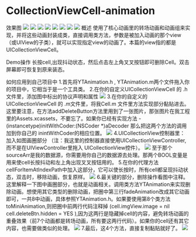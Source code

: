 # CollectionViewCell-animation
效果图
![](http://image18-c.poco.cn/mypoco/myphoto/20160521/20/17914753420160521200730070_640.jpg?310x552_110) ![](http://image18-c.poco.cn/mypoco/myphoto/20160521/19/17914753420160521194155029_640.jpg?310x556_110) ![](http://image18-c.poco.cn/mypoco/myphoto/20160521/19/17914753420160521194217069_640.jpg?308x558_110)
![](http://image18-c.poco.cn/mypoco/myphoto/20160521/19/17914753420160521194234078_640.jpg?306x558_110) ![](http://image18-c.poco.cn/mypoco/myphoto/20160521/19/1791475342016052119424909_640.jpg?300x530_110)  ![](http://image18-c.poco.cn/mypoco/myphoto/20160521/19/17914753420160521194312075_640.jpg?306x552_110)
![](http://image18-c.poco.cn/mypoco/myphoto/20160521/19/17914753420160521194327083_640.jpg?310x558_110) ![](http://image18-c.poco.cn/mypoco/myphoto/20160521/20/17914753420160521202010073_640.jpg?312x554_110)
概述
      使用了核心动画里的转场动画和动画组来实现，并将这些动画封装成类，直接调用类方法，参数是被加入动画的那个view（或UIView的子类），就可以实现指定view的动画了。本篇的view指的都是UICollectionViewCell。

Demo操作
  长按cell,出现抖动状态，然后点击左上角叉叉按钮即可删除Cell。双击屏幕即可恢复到原来装态。

如何应用到自己项目中
   1.首先将YTAnimation.h , YTAnimation.m两个文件拖入你的项目中，它相当于是一个工具类。
   2.在你的自定义UICollectionViewCell 的 .h文件里，添加图中标出的协议声明和属性
   ![](http://img.blog.csdn.net/20160521192508379)
   3.在你的自定义的UICollectionViewCell 的 .m文件里，将我Cell.m 文件里方法实现部分黏贴进去。这里要注意，在方法addDeleteButton方法里用到了一张图片，那张图片在我工程里的Assets.xcassets，不要忘了。如果你已经有实现方法 - (instancetype)initWithCoder:(NSCoder *)aDecoder 那么把这两个方法的调用加到你自己的 inintWithCoder的相应位置。 
   ![](http://img.blog.csdn.net/20160521192533907)
   4.UICollectionView控制器里： 加入如图画圈部分 （注：我这里的控制器直接使用UICollectionViewController, 而不是在UIViewController里拖入 UICollectionView控件）。 
   ![](http://img.blog.csdn.net/20160521192626299)
   至于那个sourceArr是我的数据源，你需要用你自己的数据源去处理。那两个BOOL变量是用来使cell长按抖动和左上角出现叉叉按钮用的。
   5.在你的代理方法 cellForItemAtIndexPath中加入这部分，它可以使长按时，所有cell都呈现抖动状态，双击时，移除动画，恢复原样。 
   ![](http://img.blog.csdn.net/20160521192803083)
   6.最关键的部分，删除操作看图中注释。这里解释一下图中画圈部分，也就是动画相关。调用类方法YTAnimation来实现删除动画。想使用其它类型的删除动画，把圈中第三行fadeAnimation改成其它动画即可，一共8中动画，具体参照YTAnimation.h。如果要使用第8个类方法 toMiniAnimation,则把圈中前两行代码注释掉 (cell.imgView.image = nil cell.deleteBtn.hidden = YES ),因为这两行是隐藏掉cell的内容，避免转场动画的重叠效果（前7个动画都是转场动画，所有要这两行代码）。如果你的cell还有其它内容，也需要做类似的处理。 
   ![](http://img.blog.csdn.net/20160521192923398)
   7.最后，这4个方法，直接复制黏贴就好了。
   ![](http://img.blog.csdn.net/20160521193028053)
